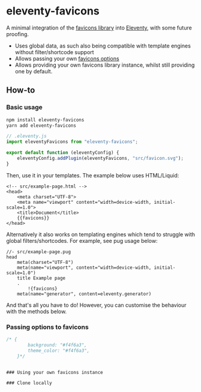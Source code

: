 # eleventy-favicons
A minimal integration of the [favicons library](https://www.npmjs.com/package/favicons) into [Eleventy](https://www.11ty.dev/), with some future proofing.

- Uses global data, as such also being compatible with template engines without filter/shortcode support
- Allows passing your own [favicons options](https://www.npmjs.com/package/favicons#user-content-usage)
- Allows providing your own favicons library instance, whilst still providing one by default.

## How-to
### Basic usage
```bash
npm install eleventy-favicons
yarn add eleventy-favicons
```

```js
// .eleventy.js
import eleventyFavicons from "eleventy-favicons";

export default function (eleventyConfig) {
    eleventyConfig.addPlugin(eleventyFavicons, "src/favicon.svg");
}
```
Then, use it in your templates. The example below uses HTML/Liquid:
```liquid
<!-- src/example-page.html -->
<head>
    <meta charset="UTF-8">
    <meta name="viewport" content="width=device-width, initial-scale=1.0">
    <title>Document</title>
    {{favicons}}
</head>
```
Alternatively it also works on templating engines which tend to struggle with global filters/shortcodes. For example, see pug usage below:
```pug
//- src/example-page.pug
head
    meta(charset="UTF-8")
    meta(name="viewport", content="width=device-width, initial-scale=1.0")
    title Example page
    .
        !{favicons}
    meta(name="generator", content=eleventy.generator)

```

And that's all you have to do! However, you can customise the behaviour with the methods below.

### Passing options to favicons
```js
/* {
        background: "#f4f6a3",
        theme_color: "#f4f6a3",
    }*/


### Using your own favicons instance

### Clone locally